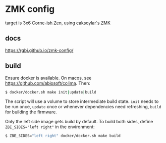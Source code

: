 # ZMK config

target is 3x6 [Corne-ish Zen](https://lowprokb.ca/products/corne-ish-zen), using [caksoylar's ZMK](https://github.com/caksoylar/zmk)

## docs

https://rgbj.github.io/zmk-config/

## build

Ensure docker is available. On macos, see https://github.com/abiosoft/colima. Then:

```sh
$ docker/docker.sh make init|update|build
```

The script will use a volume to store intermediate build state. `init` needs to be run once, `update` once or whenever dependencies need refreshing, `build` for building the firmware. 

Only the left side image gets build by default. To build both sides, define `ZBE_SIDES="left right"` in the environment:

```sh
$ ZBE_SIDES="left right" docker/docker.sh make build
```
